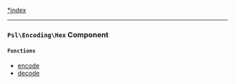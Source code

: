 <!--
    This markdown file was generated using `docs/documenter.php`.

    Any edits to it will likely be lost.
-->

[*index](./../README.md)

---

### `Psl\Encoding\Hex` Component

#### `Functions`

- [encode](./../../src/Psl/Encoding/Hex/encode.php#L16)
- [decode](./../../src/Psl/Encoding/Hex/decode.php#L22)


